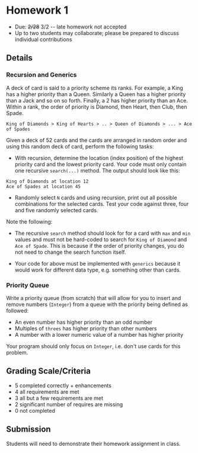 # Homework 1

* Due: ~~2/28~~ 3/2 -- late homework not accepted
* Up to two students may collaborate; please be prepared to discuss individual contributions

## Details

### Recursion and Generics

A deck of card is said to a priority scheme its ranks.  For example, a King has a higher priority than a Queen.  Similarly a Queen has a higher priority than a Jack and so on so forth.  Finally, a 2 has higher priority than an Ace.  Within a rank, the order of priority is Diamond, then Heart, then Club, then Spade.

```
King of Diamonds > King of Hearts > .. > Queen of Diamonds > ... > Ace of Spades
```

Given a deck of 52 cards and the cards are arranged in random order and using this random deck of card, perform the following tasks:

* With recursion, determine the location (index position) of the highest priority card and the lowest priority card.  Your code must only contain one recursive `search(...)` method.  The output should look like this:

```
King of Diamonds at location 12
Ace of Spades at location 45
```

* Randomly select `N` cards and using recursion, print out all possible combinations for the selected cards.  Test your code against three, four and five randomly selected cards.

Note the following:

- The recursive `search` method should look for for a card with `max` and `min` values and must not be hard-coded to search for `King of Diamond` and `Ace of Spade`.  This is because if the order of priority changes, you do not need to change the search function itself.

- Your code for above must be implemented with `generics` because it would work for different data type, e.g. something other than cards.

### Priority Queue

Write a priority queue (from scratch) that will allow for you to insert and remove numbers (`Integer`) from a queue with the priority being defined as followed:

- An even number has higher priority than an odd number
- Multiples of `threes` has higher priority than other numbers
- A number with a lower numeric value of a number has higher priority

Your program should only focus on `Integer`, i.e. don't use cards for this problem.

## Grading Scale/Criteria

* 5 completed correctly + enhancements
* 4 all requirements are met
* 3 all but a few requirements are met
* 2 significant number of requires are missing
* 0 not completed

## Submission

Students will need to demonstrate their homework assignment in class.
